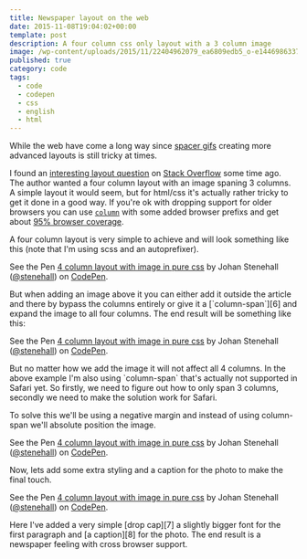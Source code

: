```yaml
---
title: Newspaper layout on the web
date: 2015-11-08T19:04:02+00:00
template: post
description: A four column css only layout with a 3 column image
image: /wp-content/uploads/2015/11/22404962079_ea6809edb5_o-e1446986337512.jpg
published: true
category: code
tags:
  - code
  - codepen
  - css
  - english
  - html
---
```


While the web have come a long way since [spacer gifs][1] creating more advanced layouts is still tricky at times.

I found an [interesting layout question][2] on [Stack Overflow][3] some time ago. The author wanted a four column layout with an image spaning 3 columns. A simple layout it would seem, but for html/css it's actually rather tricky to get it done in a good way. If you're ok with dropping support for older browsers you can use [<code>column</code>][4] with some added browser prefixs and get about [95% browser coverage][5].

A four column layout is very simple to achieve and will look something like this (note that I'm using scss and an autoprefixer).

<div class="codepen">
<p class="codepen" data-height="300" data-theme-id="9641" data-slug-hash="epPWmo" data-default-tab="result" data-user="stenehall">See the Pen <a href="http://codepen.io/stenehall/pen/MaPrer/">4 column layout with image in pure css</a> by Johan Stenehall (<a href="http://codepen.io/stenehall">@stenehall</a>) on <a href="http://codepen.io">CodePen</a>.</p>

</div>
But when adding an image above it you can either add it outside the article and there by bypass the columns entirely or give it a [`column-span`][6] and expand the image to all four columns. The end result will be something like this:
<div class="codepen">
<p class="codepen" data-height="560" data-theme-id="9641" data-slug-hash="pjxPam" data-default-tab="result" data-user="stenehall">See the Pen <a href="http://codepen.io/stenehall/pen/pjxPam/">4 column layout with image in pure css</a> by Johan Stenehall (<a href="http://codepen.io/stenehall">@stenehall</a>) on <a href="http://codepen.io">CodePen</a>.</p>

</div>
But no matter how we add the image it will not affect all 4 columns. In the above example I'm also using `column-span` that's actually not supported in Safari yet. So firstly, we need to figure out how to only span 3 columns, secondly we need to make the solution work for Safari.

To solve this we'll be using a negative margin and instead of using column-span we'll absolute position the image.

<div class="codepen">
<p class="codepen" data-height="560" data-theme-id="9641" data-slug-hash="qOJpZg" data-default-tab="result" data-user="stenehall">See the Pen <a href="http://codepen.io/stenehall/pen/qOJpZg/">4 column layout with image in pure css</a> by Johan Stenehall (<a href="http://codepen.io/stenehall">@stenehall</a>) on <a href="http://codepen.io">CodePen</a>.</p>

</div>
Now, lets add some extra styling and a caption for the photo to make the final touch.
<div class="codepen">
<p class="codepen" data-height="560" data-theme-id="9641" data-slug-hash="MaPrer" data-default-tab="result" data-user="stenehall">See the Pen <a href="http://codepen.io/stenehall/pen/MaPrer/">4 column layout with image in pure css</a> by Johan Stenehall (<a href="http://codepen.io/stenehall">@stenehall</a>) on <a href="http://codepen.io">CodePen</a>.</p>

</div>
Here I've added a very simple [drop cap][7] a slightly bigger font for the first paragraph and [a caption][8] for the photo. The end result is a newspaper feeling with cross browser support.

[1]: https://en.wikipedia.org/wiki/Spacer_GIF
[2]: http://stackoverflow.com/questions/33392042/advanced-css-tricks-how-to-span-an-image-over-multiple-columns-in-a-css3-site-l/
[3]: http://stackoverflow.com/
[4]: https://developer.mozilla.org/en-US/docs/Web/CSS/columns
[5]: http://caniuse.com/#search=column
[6]: https://developer.mozilla.org/en-US/docs/Web/CSS/column-span
[7]: http://www.smashingmagazine.com/2012/04/drop-caps-historical-use-and-current-best-practices/
[8]: https://developer.mozilla.org/en/docs/Web/HTML/Element/figcaption
